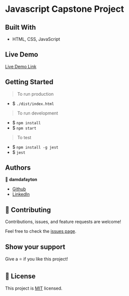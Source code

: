 # Javascript Capstone Project


## Built With

- HTML, CSS, JavaScript


## Live Demo

[Live Demo Link](https://damdafayton.github.io/capstone-javascript/dist/)


## Getting Started

> To run production
- $ `./dist/index.html`

> To run development
- $ `npm install`
- $ `npm start`

> To test
- $ `npm install -g jest`
- $ `jest`

## Authors

👤 **damdafayton**

- [Github](https://github.com/damdafayton)
- [LinkedIn](https://linkedin.com/in/damdafayton)


## 🤝 Contributing

Contributions, issues, and feature requests are welcome!

Feel free to check the [issues page](../../issues/).


## Show your support

Give a ⭐️ if you like this project!


## 📝 License

This project is [MIT](./MIT.md) licensed.

